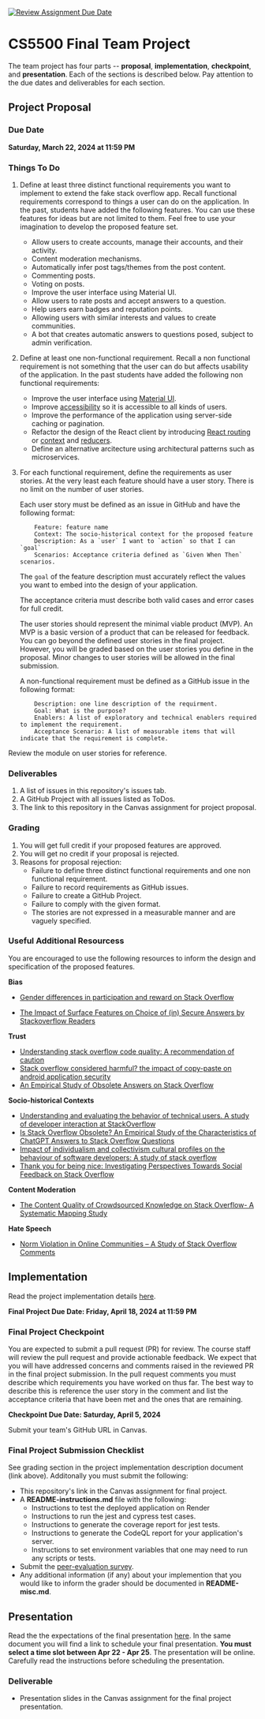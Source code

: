 [![Review Assignment Due Date](https://classroom.github.com/assets/deadline-readme-button-22041afd0340ce965d47ae6ef1cefeee28c7c493a6346c4f15d667ab976d596c.svg)](https://classroom.github.com/a/aJ_a2Ddi)
# CS5500 Final Team Project

The team project has four parts -- __proposal__, __implementation__, __checkpoint__, and __presentation__. Each of the sections is described below. Pay attention to the due dates and deliverables for each section.

## Project Proposal

### Due Date

**Saturday, March 22, 2024 at 11:59 PM**

### Things To Do

1. Define at least three distinct functional requirements you want to implement to extend the fake stack overflow app. Recall functional requirements correspond to things a user can do on
the application. In the past, students have added the following features. You can use these features for ideas but are not limited to them. Feel free to use your imagination to develop the proposed feature set.
    - Allow users to create accounts, manage their accounts, and their activity.
    - Content moderation mechanisms.
    - Automatically infer post tags/themes from the post content.
    - Commenting posts.
    - Voting on posts.
    - Improve the user interface using Material UI.
    - Allow users to rate posts and accept answers to a question.
    - Help users earn badges and reputation points.
    - Allowing users with similar interests and values to create communities.
    - A bot that creates automatic answers to questions posed, subject to admin verification.

2. Define at least one non-functional requirement. Recall a non functional requirement is not something that the user can do but affects usability of the application. In the past students have added the following non functional requirements:
    - Improve the user interface using [Material UI](https://mui.com/material-ui/?srsltid=AfmBOoomjVX_ZrNimNlJzkrHVMwd9j5lshNgdP9rB59Sz0CFp6GhF7Ne).
    - Improve [accessibility](https://developer.mozilla.org/en-US/docs/Learn_web_development/Core/Accessibility/What_is_accessibility) so it is accessible to all kinds of users.
    - Improve the performance of the application using server-side caching or pagination.
    - Refactor the design of the React client by introducing [React routing](https://reactrouter.com/) or [context](https://react.dev/learn/passing-data-deeply-with-context) and [reducers](https://react.dev/learn/extracting-state-logic-into-a-reducer).
    - Define an alternative arcitecture using architectural patterns such as microservices.

3. For each functional requirement, define the requirements as user stories. At the very least each feature should have a user story. There is no limit on the number of user stories.

    Each user story must be defined as an issue in GitHub and have the following format:
    ```
        Feature: feature name
        Context: The socio-historical context for the proposed feature
        Description: As a `user` I want to `action` so that I can `goal`
        Scenarios: Acceptance criteria defined as `Given When Then` scenarios.
    ```
    The `goal` of the feature description must accurately reflect the values you want to embed into the design of your application. 

    The acceptance criteria must describe both valid cases and error cases for full credit.
    
    The user stories should represent the minimal viable product (MVP). An MVP is a basic version of a product that can be released for feedback. You can go beyond the defined user stories in the final project. However, you will be graded based on the user stories you define in the proposal. Minor changes to user stories will be allowed in the final submission.

    A non-functional requirement must be defined as a GitHub issue in the following format:

    ```
        Description: one line description of the requirment.
        Goal: What is the purpose?
        Enablers: A list of exploratory and technical enablers required to implement the requirement.
        Acceptance Scenario: A list of measurable items that will indicate that the requirement is complete. 
    ```

Review the module on user stories for reference.

### Deliverables

1. A list of issues in this repository's issues tab.
2. A GitHub Project with all issues listed as ToDos. 
3. The link to this repository in the Canvas assignment for project proposal.

### Grading

1. You will get full credit if your proposed features are approved. 
2. You will get no credit if your proposal is rejected.
3. Reasons for proposal rejection:
    - Failure to define three distinct functional requirements and one non functional requirement.
    - Failure to record requirements as GitHub issues.
    - Failure to create a GitHub Project.
    - Failure to comply with the given format.
    - The stories are not expressed in a measurable manner and are vaguely specified.

### Useful Additional Resourcess

You are encouraged to use the following resources to inform the design and specification of the proposed features.

__Bias__

- [Gender differences in participation and reward on Stack
Overflow](https://northeastern.instructure.com/courses/192460/files/29450826?module_item_id=10971180)

- [The Impact of Surface Features on Choice of (in) Secure Answers by Stackoverflow Readers](https://northeastern.instructure.com/courses/192460/files/29450818?module_item_id=10971179)

__Trust__

- [Understanding stack overflow code quality: A recommendation of caution](https://northeastern.instructure.com/courses/192460/files/29450809?module_item_id=10971178)
- [Stack overflow considered harmful? the impact of copy-paste on android application security](https://northeastern.instructure.com/courses/192460/files/29450857?module_item_id=10971185)
- [An Empirical Study of Obsolete Answers on Stack Overflow](https://northeastern.instructure.com/courses/192460/files/29450797?module_item_id=10971177)

__Socio-historical Contexts__

- [Understanding and evaluating the behavior of technical users. A study of developer interaction at StackOverflow](https://northeastern.instructure.com/courses/192460/files/29450856?module_item_id=10971184)
- [Is Stack Overflow Obsolete? An Empirical Study of the Characteristics of ChatGPT Answers to Stack Overflow Questions](https://northeastern.instructure.com/courses/192460/files/29450842?module_item_id=10971182)
- [Impact of individualism and collectivism cultural profiles on the behaviour of software developers: A study of stack overflow](https://northeastern.instructure.com/courses/192460/files/29451127?module_item_id=10971617)
- [Thank you for being nice: Investigating Perspectives Towards Social
Feedback on Stack Overflow](https://northeastern.instructure.com/courses/192460/files/29450788?module_item_id=10971176)

__Content Moderation__

- [The Content Quality of Crowdsourced Knowledge on Stack Overflow- A Systematic Mapping Study](https://northeastern.instructure.com/courses/192460/files/29450852?module_item_id=10971183)

__Hate Speech__

- [Norm Violation in Online Communities – A Study of Stack Overflow Comments](https://northeastern.instructure.com/courses/192460/files/29450834?module_item_id=10971181)


## Implementation

Read the project implementation details [here](https://northeastern-my.sharepoint.com/:w:/g/personal/j_mitra_northeastern_edu/ESvUWM5hRrdFtAz4JMNmMrUBfbrd3eQhaaatKM9jXiihEA?e=WSVv3r).

**Final Project Due Date: Friday, April 18, 2024 at 11:59 PM**

### Final Project Checkpoint

You are expected to submit a pull request (PR) for review. The course staff will review the pull request and provide actionable feedback. We expect that you will have addressed concerns and comments raised in the reviewed PR in the final project submission. In the pull request comments you must describe which requirements you have worked on thus far. The best way to describe this is reference the user story in the comment and list the acceptance criteria that have been met and the ones that are remaining.

**Checkpoint Due Date: Saturday, April 5, 2024**

Submit your team's GitHub URL in Canvas.

### Final Project Submission Checklist

See grading section in the project implementation description document (link above). Additonally you must submit the following:

- This repository's link in the Canvas assignment for final project. 
- A **README-instructions.md** file with the following:
    - Instructions to test the deployed application on Render
    - Instructions to run the jest and cypress test cases.
    - Instructions to generate the coverage report for jest tests.
    - Instructions to generate the CodeQL report for your application's server.
    - Instructions to set environment variables that one may need to run any scripts or tests.
- Submit the [peer-evaluation survey](https://forms.gle/HF2Uk7bWwgq4rmXn7).
- Any additional information (if any) about your implemention that you would like to inform the grader should be documented in **README-misc.md**.

## Presentation

Read the the expectations of the final presentation [here](https://northeastern-my.sharepoint.com/:w:/g/personal/j_mitra_northeastern_edu/EUv2QWu7yMdIuf9xz6vf9K4BkZvC95lbwezneVYD-Uw4Yg?e=YrRVFM). In the same document you will find a link to schedule your final presentation. **You must select a time slot between Apr 22 - Apr 25**. The presentation will be online. Carefully read the instructions before scheduling the presentation.

### Deliverable
- Presentation slides in the Canvas assignment for the final project presentation.